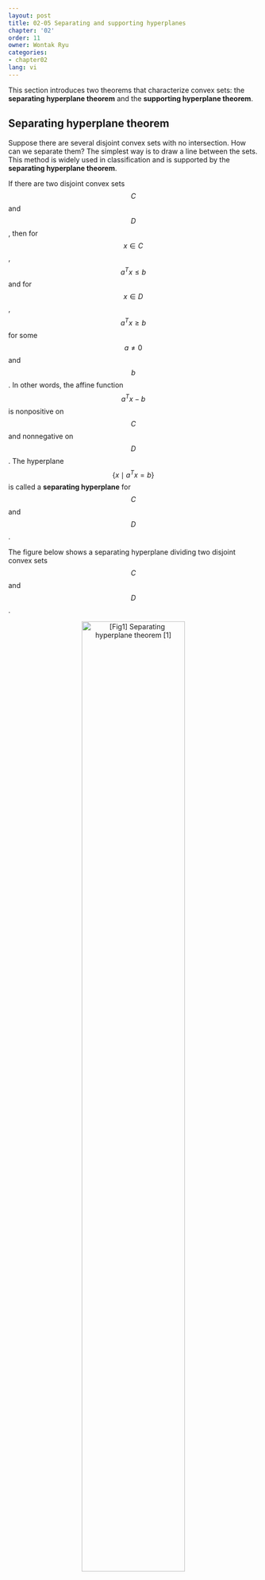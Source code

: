 ```yaml
---
layout: post
title: 02-05 Separating and supporting hyperplanes
chapter: '02'
order: 11
owner: Wontak Ryu
categories:
- chapter02
lang: vi
---
```


This section introduces two theorems that characterize convex sets: the **separating hyperplane theorem** and the **supporting hyperplane theorem**.

## Separating hyperplane theorem

Suppose there are several disjoint convex sets with no intersection. How can we separate them? The simplest way is to draw a line between the sets. This method is widely used in classification and is supported by the **separating hyperplane theorem**.

If there are two disjoint convex sets $$C$$ and $$D$$, then for $$x \in C$$, $$a^T x \le b$$ and for $$x \in D$$, $$a^T x \ge b$$ for some $$a \ne 0$$ and $$b$$. In other words, the affine function $$a^T x - b$$ is nonpositive on $$C$$ and nonnegative on $$D$$. The hyperplane $$\{ x \mid a^T x = b\}$$ is called a **separating hyperplane** for $$C$$ and $$D$$.

The figure below shows a separating hyperplane dividing two disjoint convex sets $$C$$ and $$D$$.

<figure class="image" style="align: center;">
<p align="center">
  <img src="{{ site.baseurl }}/img/chapter_img/chapter02/02.05_01_Seperating_hyperplan_theorem.png" alt="[Fig1] Separating hyperplane theorem [1]" width="70%">
  <figcaption style="text-align: center;">[Fig1] Separating hyperplane theorem [1]</figcaption>
</p>
</figure>

The converse of the separating hyperplane theorem does not hold. That is, the existence of a separating hyperplane does not guarantee that the sets are disjoint. For example, if $$C = D = \{0\} \subseteq \mathbb{R}$$, then $$x = 0$$ separates $$C$$ and $$D$$.

#### Strict separation

If the separating hyperplane satisfies the stronger condition $$x \in C$$ implies $$a^T x < b$$ and $$x \in D$$ implies $$a^T x > b$$, this is called **strict separation**. Disjoint closed convex sets do not always require strict separation, but in many cases, this condition holds.

## Supporting hyperplanes theorem

The **supporting hyperplane theorem** states that for any nonempty convex set $$C$$ and any point $$x_0$$ on the boundary **bd** $$C$$, there exists a supporting hyperplane at $$x_0$$.

What is a supporting hyperplane? Suppose $$x_0$$ is a boundary point of $$C$$. If for all $$x \in C$$, $$a^T x \le a^T x_0$$ ($$a \ne 0$$), then the hyperplane $$\{x \mid a^T x = a^T x_0 \}$$ is a **supporting hyperplane** for $$C$$ at $$x_0$$.

[Note] The boundary is defined as $$x_0 \in$$ **bd** $$C = $$ **cl** $$C$$ $$\setminus$$ **int** $$C$$, i.e., the closure minus the interior.

Geometrically, the supporting hyperplane $$\{x \mid a^T x = a^T x_0\}$$ is tangent to $$C$$ at $$x_0$$ and the halfspace $$a^T x \le a^T x_0$$ contains $$C$$.

<figure class="image" style="align: center;">
<p align="center">
  <img src="{{ site.baseurl }}/img/chapter_img/chapter02/02.05_02_Supporting_hyperplane_theorem.png" alt="[Fig 2] Supporting hyperplane [1]" width="70%">
  <figcaption style="text-align: center;">[Fig 2] Supporting hyperplane [1]</figcaption>
</p>
</figure>


